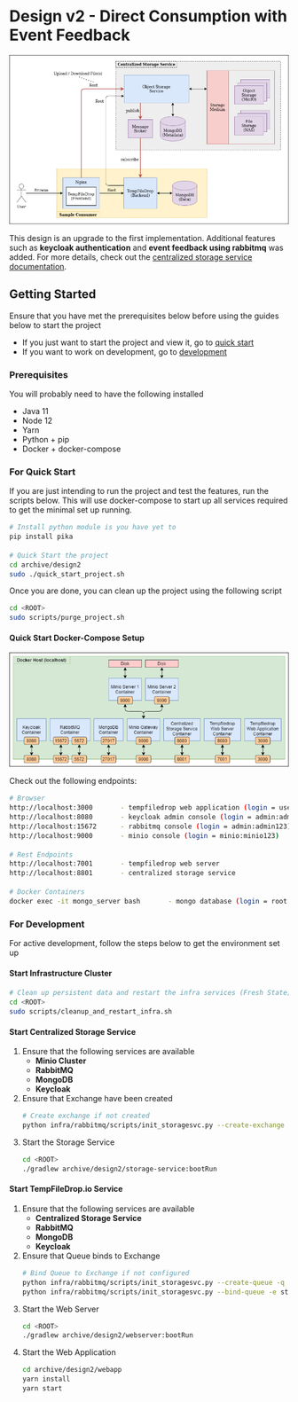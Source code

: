 # Design v2 - Direct Consumption with Event Feedback

![design 1](../../doc/architecture_design2.png)

This design is an upgrade to the first implementation. Additional features such as **keycloak authentication** and 
**event feedback using rabbitmq** was added. For more details, check out the [centralized storage service documentation](storage-service).

## Getting Started

Ensure that you have met the prerequisites below before using the guides below to start the project
- If you just want to start the project and view it, go to [quick start](#for-quick-start)
- If you want to work on development, go to [development](#for-development)

### Prerequisites

You will probably need to have the following installed
- Java 11
- Node 12
- Yarn
- Python + pip
- Docker + docker-compose

### For Quick Start

If you are just intending to run the project and test the features, run the scripts below. This will use docker-compose 
to start up all services required to get the minimal set up running.

```bash
# Install python module is you have yet to
pip install pika

# Quick Start the project
cd archive/design2
sudo ./quick_start_project.sh
```

Once you are done, you can clean up the project using the following script

```bash
cd <ROOT>
sudo scripts/purge_project.sh
```

#### Quick Start Docker-Compose Setup

![Quick Start setup](../../doc/docker-compose.png)

Check out the following endpoints:

```bash
# Browser
http://localhost:3000       - tempfiledrop web application (login = user:password)    -- ENTRY POINT
http://localhost:8080       - keycloak admin console (login = admin:admin)
http://localhost:15672      - rabbitmq console (login = admin:admin123)
http://localhost:9000       - minio console (login = minio:minio123)

# Rest Endpoints
http://localhost:7001       - tempfiledrop web server
http://localhost:8801       - centralized storage service

# Docker Containers
docker exec -it mongo_server bash       - mongo database (login = root:1234)
```

### For Development 

For active development, follow the steps below to get the environment set up

#### Start Infrastructure Cluster

```bash
# Clean up persistent data and restart the infra services (Fresh State)
cd <ROOT>
sudo scripts/cleanup_and_restart_infra.sh
```

#### Start Centralized Storage Service

1. Ensure that the following services are available
    - **Minio Cluster**
    - **RabbitMQ**
    - **MongoDB**
    - **Keycloak**
2. Ensure that Exchange have been created
   ```bash
   # Create exchange if not created
   python infra/rabbitmq/scripts/init_storagesvc.py --create-exchange -e storageSvcExchange
   ```    
3. Start the Storage Service
    ```bash
    cd <ROOT>
    ./gradlew archive/design2/storage-service:bootRun
    ```

#### Start TempFileDrop.io Service

1. Ensure that the following services are available
    - **Centralized Storage Service**
    - **RabbitMQ**
    - **MongoDB**
    - **Keycloak**
2. Ensure that Queue binds to Exchange
    ```bash
    # Bind Queue to Exchange if not configured
    python infra/rabbitmq/scripts/init_storagesvc.py --create-queue -q storageSvcExchange.tempfiledrop
    python infra/rabbitmq/scripts/init_storagesvc.py --bind-queue -e storageSvcExchange -q storageSvcExchange.tempfiledrop -r tempfiledrop
    ```
3. Start the Web Server
    ```bash
    cd <ROOT>
    ./gradlew archive/design2/webserver:bootRun
    ```
4. Start the Web Application
    ```bash
    cd archive/design2/webapp
    yarn install
    yarn start
    ```
